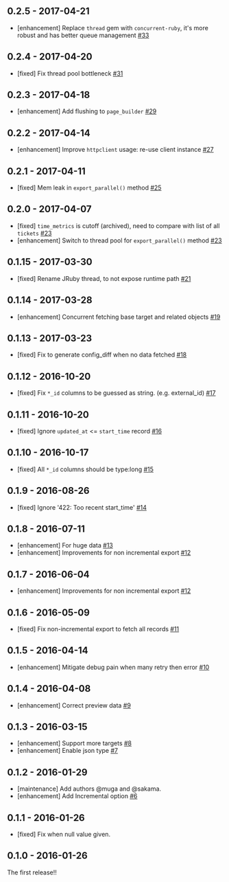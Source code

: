 ## 0.2.5 - 2017-04-21
* [enhancement] Replace `thread` gem with `concurrent-ruby`, it's more robust and has better queue management [#33](https://github.com/treasure-data/embulk-input-zendesk/pull/33)

## 0.2.4 - 2017-04-20
* [fixed] Fix thread pool bottleneck [#31](https://github.com/treasure-data/embulk-input-zendesk/pull/31)

## 0.2.3 - 2017-04-18
* [enhancement] Add flushing to `page_builder` [#29](https://github.com/treasure-data/embulk-input-zendesk/pull/29)

## 0.2.2 - 2017-04-14
* [enhancement] Improve `httpclient` usage: re-use client instance [#27](https://github.com/treasure-data/embulk-input-zendesk/pull/27)

## 0.2.1 - 2017-04-11
* [fixed] Mem leak in `export_parallel()` method [#25](https://github.com/treasure-data/embulk-input-zendesk/pull/25)

## 0.2.0 - 2017-04-07
* [fixed] `time_metrics` is cutoff (archived), need to compare with list of all `tickets` [#23](https://github.com/treasure-data/embulk-input-zendesk/pull/23)
* [enhancement] Switch to thread pool for `export_parallel()` method [#23](https://github.com/treasure-data/embulk-input-zendesk/pull/23)

## 0.1.15 - 2017-03-30
* [fixed] Rename JRuby thread, to not expose runtime path [#21](https://github.com/treasure-data/embulk-input-zendesk/pull/21)

## 0.1.14 - 2017-03-28
* [enhancement] Concurrent fetching base target and related objects [#19](https://github.com/treasure-data/embulk-input-zendesk/pull/19)

## 0.1.13 - 2017-03-23
* [fixed] Fix to generate config_diff when no data fetched [#18](https://github.com/treasure-data/embulk-input-zendesk/pull/18)

## 0.1.12 - 2016-10-20
* [fixed] Fix `*_id` columns to be guessed as string. (e.g. external_id) [#17](https://github.com/treasure-data/embulk-input-zendesk/pull/17)

## 0.1.11 - 2016-10-20
* [fixed] Ignore `updated_at` <= `start_time` record [#16](https://github.com/treasure-data/embulk-input-zendesk/pull/16)

## 0.1.10 - 2016-10-17
* [fixed] All `*_id` columns should be type:long [#15](https://github.com/treasure-data/embulk-input-zendesk/pull/15)

## 0.1.9 - 2016-08-26
* [fixed] Ignore '422: Too recent start_time' [#14](https://github.com/treasure-data/embulk-input-zendesk/pull/14)

## 0.1.8 - 2016-07-11

* [enhancement] For huge data [#13](https://github.com/treasure-data/embulk-input-zendesk/pull/13)
* [enhancement] Improvements for non incremental export [#12](https://github.com/treasure-data/embulk-input-zendesk/pull/12)

## 0.1.7 - 2016-06-04
* [enhancement] Improvements for non incremental export [#12](https://github.com/treasure-data/embulk-input-zendesk/pull/12)

## 0.1.6 - 2016-05-09
* [fixed] Fix non-incremental export to fetch all records [#11](https://github.com/treasure-data/embulk-input-zendesk/pull/11)

## 0.1.5 - 2016-04-14
* [enhancement] Mitigate debug pain when many retry then error [#10](https://github.com/treasure-data/embulk-input-zendesk/pull/10)

## 0.1.4 - 2016-04-08

* [enhancement] Correct preview data [#9](https://github.com/treasure-data/embulk-input-zendesk/pull/9)

## 0.1.3 - 2016-03-15

* [enhancement] Support more targets [#8](https://github.com/treasure-data/embulk-input-zendesk/pull/8)
* [enhancement] Enable json type [#7](https://github.com/treasure-data/embulk-input-zendesk/pull/7)

## 0.1.2 - 2016-01-29

* [maintenance] Add authors @muga and @sakama.
* [enhancement] Add Incremental option [#6](https://github.com/treasure-data/embulk-input-zendesk/pull/6)

## 0.1.1 - 2016-01-26

* [fixed] Fix when null value given.

## 0.1.0 - 2016-01-26

The first release!!
